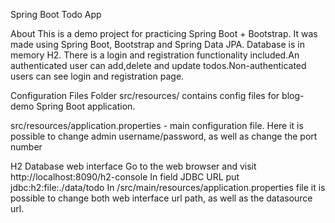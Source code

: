 Spring Boot Todo App

About
This is a demo project for practicing Spring Boot + Bootstrap. It was made using Spring Boot, Bootstrap and Spring Data JPA. Database is in memory H2.
There is a login and registration functionality included.An authenticated user can add,delete and update todos.Non-authenticated users can see login and registration page.

Configuration Files
Folder src/resources/ contains config files for blog-demo Spring Boot application.

src/resources/application.properties - main configuration file. Here it is possible to change admin username/password, as well as change the port number

H2 Database web interface
Go to the web browser and visit http://localhost:8090/h2-console
In field JDBC URL put
jdbc:h2:file:./data/todo
In /src/main/resources/application.properties file it is possible to change both web interface url path, as well as the datasource url.
